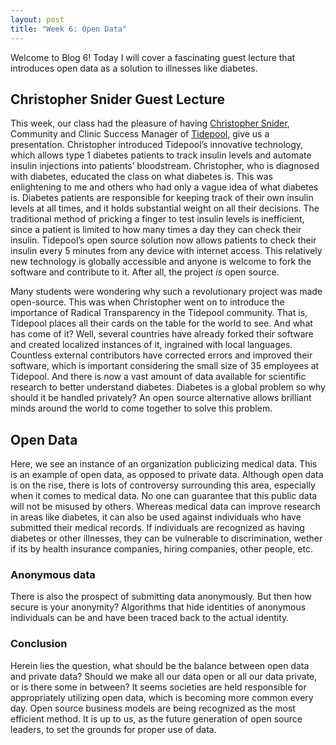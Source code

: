 ```yaml
---
layout: post
title: "Week 6: Open Data"
---
```


Welcome to Blog 6! Today I will cover a fascinating guest lecture that introduces open data as a solution to illnesses like diabetes.

## Christopher Snider Guest Lecture

This week, our class had the pleasure of having [Christopher Snider](https://www.linkedin.com/in/christopherasnider/), Community and Clinic Success Manager of [Tidepool](https://opensource.com/article/22/2/transparency-open-source-healthcare-software), give us a presentation. Christopher introduced Tidepool’s innovative technology, which allows type 1 diabetes patients to track insulin levels and automate insulin injections into patients’ bloodstream. Christopher, who is diagnosed with diabetes, educated the class on what diabetes is. This was enlightening to me and others who had only a vague idea of what diabetes is. Diabetes patients are responsible for keeping track of their own insulin levels at all times, and it holds substantial weight on all their decisions. The traditional method of pricking a finger to test insulin levels is inefficient, since a patient is limited to how many times a day they can check their insulin. Tidepool’s open source solution now allows patients to check their insulin every 5 minutes from any device with internet access. This relatively new technology is globally accessible and anyone is welcome to fork the software and contribute to it. After all, the project *is* open source.

Many students were wondering why such a revolutionary project was made open-source. This was when Christopher went on to introduce the importance of Radical Transparency in the Tidepool community. That is, Tidepool places all their cards on the table for the world to see. And what has come of it? Well, several countries have already forked their software and created localized instances of it, ingrained with local languages. Countless external contributors have corrected errors and improved their software, which is important considering the small size of 35 employees at Tidepool. And there is now a vast amount of data available for scientific research to better understand diabetes. Diabetes is a global problem so why should it be handled privately? An open source alternative allows brilliant minds around the world to come together to solve this problem. 

## Open Data

Here, we see an instance of an organization publicizing medical data. This is an example of open data, as opposed to private data. Although open data is on the rise, there is lots of controversy surrounding this area, especially when it comes to medical data. No one can guarantee that this public data will not be misused by others. Whereas medical data can improve research in areas like diabetes, it can also be used against individuals who have submitted their medical records. If individuals are recognized as having diabetes or other illnesses, they can be vulnerable to discrimination, wether if its by health insurance companies, hiring companies, other people, etc. 

###  Anonymous data

There is also the prospect of submitting data anonymously. But then how secure is your anonymity? Algorithms that hide identities of anonymous individuals can be and have been traced back to the actual identity.

### Conclusion

Herein lies the question, what should be the balance between open data and private data? Should we make all our data open or all our data private, or is there some in between? It seems societies are held responsible for appropriately utilizing open data, which is becoming more common every day. Open source business models are being recognized as the most efficient method. It is up to us, as the future generation of open source leaders, to set the grounds for proper use of data. 



